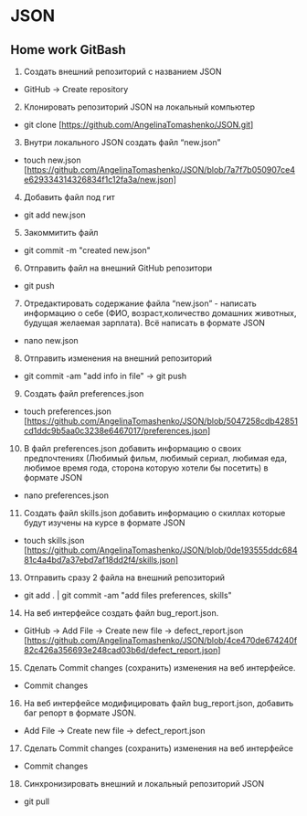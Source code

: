 # JSON
## Home work GitBash

1. Создать внешний репозиторий c названием JSON
* GitHub -> Create repository 
2. Клонировать репозиторий JSON на локальный компьютер
* git clone [https://github.com/AngelinaTomashenko/JSON.git]
3. Внутри локального JSON создать файл “new.json”
*  touch new.json [https://github.com/AngelinaTomashenko/JSON/blob/7a7f7b050907ce4e629334314326834f1c12fa3a/new.json]
4. Добавить файл под гит 
* git add new.json
5. Закоммитить файл 
* git commit -m "created new.json"
6. Отправить файл на внешний GitHub репозитори
* git push
7. Отредактировать содержание файла “new.json” - написать информацию о себе (ФИО, возраст,количество домашних животных, будущая желаемая зарплата). Всё написать в формате JSON
* nano new.json
8. Отправить изменения на внешний репозиторий 
* git commit -am "add info in file" -> git push
9. Создать файл preferences.json
* touch preferences.json [https://github.com/AngelinaTomashenko/JSON/blob/5047258cdb42851cd1ddc9b5aa0c3238e6467017/preferences.json]
10. В файл preferences.json добавить информацию о своих предпочтениях (Любимый фильм, любимый сериал, любимая еда, любимое время года, сторона которую хотели бы посетить) в формате JSON
* nano preferences.json
11. Создать файл skills.json добавить информацию о скиллах которые будут изучены на курсе в формате JSON
* touch skills.json [https://github.com/AngelinaTomashenko/JSON/blob/0de193555ddc68481c4a4bd7a37ebd7af18dd2f4/skills.json]
13. Отправить сразу 2 файла на внешний репозиторий
* git add . | git commit -am "add files preferences, skills"
14. На веб интерфейсе создать файл bug_report.json.
* GitHub -> Add File -> Create new file -> defect_report.json [https://github.com/AngelinaTomashenko/JSON/blob/4ce470de674240f82c426a356693e248cad03b6d/defect_report.json]
15. Сделать Commit changes (сохранить) изменения на веб интерфейсе.
* Commit changes
16. На веб интерфейсе модифицировать файл bug_report.json, добавить баг репорт в формате JSON.
* Add File -> Create new file -> defect_report.json
17. Сделать Commit changes (сохранить) изменения на веб интерфейсе
* Commit changes
18. Синхронизировать внешний и локальный репозиторий JSON
* git pull



